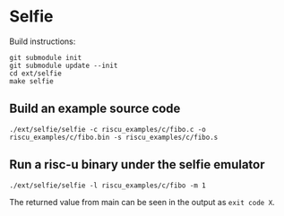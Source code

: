 # Selfie

Build instructions:
```
git submodule init
git submodule update --init
cd ext/selfie
make selfie
```

## Build an example source code

```
./ext/selfie/selfie -c riscu_examples/c/fibo.c -o riscu_examples/c/fibo.bin -s riscu_examples/c/fibo.s 
```

## Run a risc-u binary under the selfie emulator

```
./ext/selfie/selfie -l riscu_examples/c/fibo -m 1
```

The returned value from main can be seen in the output as `exit code X`.
